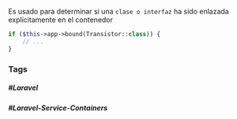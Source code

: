 Es usado para determinar si una `clase o interfaz` ha sido enlazada explícitamente en el contenedor

```php
if ($this->app->bound(Transistor::class)) {
    // ...
}
```
### Tags
##### #Laravel 
##### #Laravel-Service-Containers